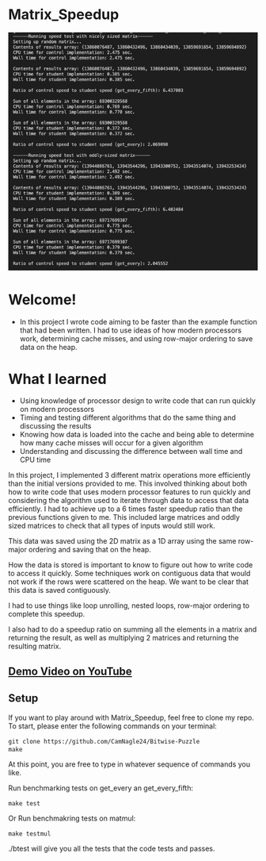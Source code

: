 # Matrix_Speedup

<img src="assets/Ratios.png" width="600">

# Welcome!
- In this project I wrote code aiming to be faster than the example function that had been written. I had to use ideas of how modern processors work, determining cache misses, and using row-major ordering to save data on the heap.

# What I learned
- Using knowledge of processor design to write code that can run quickly on modern processors
- Timing and testing different algorithms that do the same thing and discussing the results
- Knowing how data is loaded into the cache and being able to determine how many cache misses will occur for a given algorithm
- Understanding and discussing the difference between wall time and CPU time

In this project, I implemented 3 different matrix operations more efficiently than the initial versions provided to me. This involved thinking about both how to write code that uses modern processor features to run quickly and considering the algorithm used to iterate through data to access that data efficiently. I had to achieve up to a 6 times faster speedup ratio than the previous functions given to me. This included large matrices and oddly sized matrices to check that all types of inputs would still work.


This data was saved using the 2D matrix as a 1D array using the same row-major ordering and saving that on the heap.


How the data is stored is important to know to figure out how to write code to access it quickly. Some techniques work on contiguous data that would not work if the rows were scattered on the heap. We want to be clear that this data is saved contiguously.


I had to use things like loop unrolling, nested loops, row-major ordering to complete this speedup.


I also had to do a speedup ratio on summing all the elements in a matrix and returning the result, as well as multiplying 2 matrices and returning the resulting matrix.

## <a href="https://youtu.be/veNB-O33NoU"> Demo Video on YouTube </a>

## Setup

If you want to play around with Matrix_Speedup, feel free to clone my repo. To start, please enter the following commands on your terminal:

```
git clone https://github.com/CamNagle24/Bitwise-Puzzle
make
```

At this point, you are free to type in whatever sequence of commands you like.

Run benchmarking tests on get_every an get_every_fifth:

```
make test
```

Or Run benchmakring tests on matmul:

```
make testmul
```

./btest will give you all the tests that the code tests and passes.
